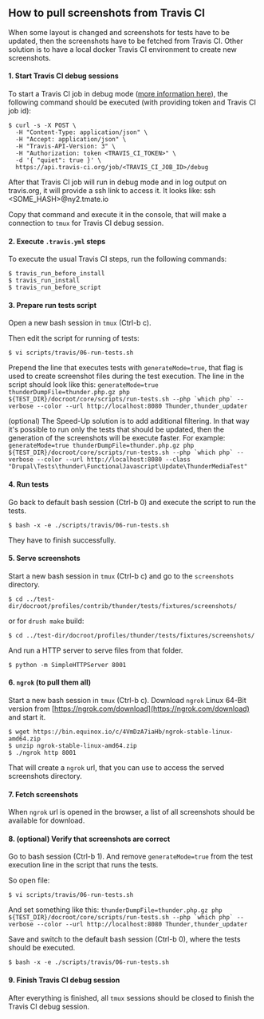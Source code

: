 ## How to pull screenshots from Travis CI

When some layout is changed and screenshots for tests have to be updated, then the screenshots have to be fetched from Travis CI.
Other solution is to have a local docker Travis CI environment to create new screenshots.

#### 1. Start Travis CI debug sessions

To start a Travis CI job in debug mode ([more information here](https://docs.travis-ci.com/user/running-build-in-debug-mode/#Restarting-a-job-in-debug-mode-via-API)), the following command should be executed (with providing token and Travis CI job id):

```
$ curl -s -X POST \
  -H "Content-Type: application/json" \
  -H "Accept: application/json" \
  -H "Travis-API-Version: 3" \
  -H "Authorization: token <TRAVIS_CI_TOKEN>" \
  -d '{ "quiet": true }' \
  https://api.travis-ci.org/job/<TRAVIS_CI_JOB_ID>/debug
```

After that Travis CI job will run in debug mode and in log output on travis.org, it will provide a ssh link to access it.
It looks like: ssh <SOME_HASH>@ny2.tmate.io

Copy that command and execute it in the console, that will make a connection to `tmux` for Travis CI debug session.

#### 2. Execute `.travis.yml` steps

To execute the usual Travis CI steps, run the following commands:

```
$ travis_run_before_install
$ travis_run_install
$ travis_run_before_script
```

#### 3. Prepare run tests script

Open a new bash session in `tmux` (Ctrl-b c).

Then edit the script for running of tests:
```
$ vi scripts/travis/06-run-tests.sh
```

Prepend the line that executes tests with `generateMode=true`, that flag is used to create screenshot files during the test execution. The line in the script should look like this: ```generateMode=true thunderDumpFile=thunder.php.gz php ${TEST_DIR}/docroot/core/scripts/run-tests.sh --php `which php` --verbose --color --url http://localhost:8080 Thunder,thunder_updater```

(optional) The Speed-Up solution is to add additional filtering. In that way it's possible to run only the tests that should be updated, then the generation of the screenshots will be execute faster.
For example: ```generateMode=true thunderDumpFile=thunder.php.gz php ${TEST_DIR}/docroot/core/scripts/run-tests.sh --php `which php` --verbose --color --url http://localhost:8080 --class "Drupal\Tests\thunder\FunctionalJavascript\Update\ThunderMediaTest"```

#### 4. Run tests

Go back to default bash session (Ctrl-b 0) and execute the script to run the tests.
```
$ bash -x -e ./scripts/travis/06-run-tests.sh
```

They have to finish successfully.

#### 5. Serve screenshots

Start a new bash session in `tmux` (Ctrl-b c) and go to the `screenshots` directory.

```
$ cd ../test-dir/docroot/profiles/contrib/thunder/tests/fixtures/screenshots/
```
or for `drush make` build:
```
$ cd ../test-dir/docroot/profiles/thunder/tests/fixtures/screenshots/
```

And run a HTTP server to serve files from that folder.
```
$ python -m SimpleHTTPServer 8001
```

#### 6. `ngrok` (to pull them all)

Start a new bash session in `tmux` (Ctrl-b c).
Download `ngrok` Linux 64-Bit version from [https://ngrok.com/download](https://ngrok.com/download) and start it.

```
$ wget https://bin.equinox.io/c/4VmDzA7iaHb/ngrok-stable-linux-amd64.zip
$ unzip ngrok-stable-linux-amd64.zip
$ ./ngrok http 8001
```

That will create a `ngrok` url, that you can use to access the served screenshots directory.

#### 7. Fetch screenshots

When `ngrok` url is opened in the browser, a list of all screenshots should be available for download.

#### 8. (optional) Verify that screenshots are correct

Go to bash session (Ctrl-b 1).
And remove `generateMode=true` from the test execution line in the script that runs the tests.

So open file:
```
$ vi scripts/travis/06-run-tests.sh
```

And set something like this: ```thunderDumpFile=thunder.php.gz php ${TEST_DIR}/docroot/core/scripts/run-tests.sh --php `which php` --verbose --color --url http://localhost:8080 Thunder,thunder_updater```

Save and switch to the default bash session (Ctrl-b 0), where the tests should be executed.
```
$ bash -x -e ./scripts/travis/06-run-tests.sh
```

#### 9. Finish Travis CI debug session

After everything is finished, all `tmux` sessions should be closed to finish the Travis CI debug session.
